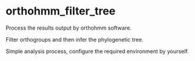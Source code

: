 # orthohmm_filter_tree
Process the results output by orthohmm software.

Filter orthogroups and then infer the phylogenetic tree.

Simple analysis process, configure the required environment by yourself.

